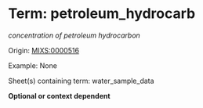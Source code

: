 # Term: petroleum_hydrocarb

*concentration of petroleum hydrocarbon*

Origin: [MIXS:0000516](https://w3id.org/mixs/0000516)

Example: None

Sheet(s) containing term: water_sample_data

**Optional or context dependent**